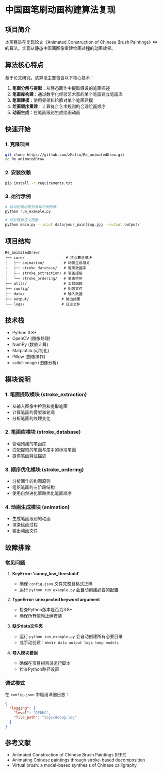 # 中国画笔刷动画构建算法复现

## 项目简介

本项目旨在复现论文《Animated Construction of Chinese Brush Paintings》中的算法，实现从静态中国画图像重建绘画过程的动画效果。

## 算法核心特点

基于论文研究，该算法主要包含以下核心技术：

1. **笔画分解与提取**：从静态画作中提取假设的笔画描述
2. **笔画库构建**：通过数字化经验艺术家的单个笔画建立笔画库
3. **笔画建模**：使用骨架和轮廓对单个笔画建模
4. **绘画顺序重建**：计算符合艺术规则的合理绘画顺序
5. **动画生成**：在笔画级别生成绘画动画

## 快速开始

### 1. 克隆项目
```bash
git clone https://github.com/zMaliu/Re_animatedDraw.git
cd Re_animatedDraw
```

### 2. 安装依赖
```bash
pip install -r requirements.txt
```

### 3. 运行示例
```bash
# 自动创建必要目录和示例图像
python run_example.py

# 或处理自定义图像
python main.py --input data/your_painting.jpg --output output/
```

## 项目结构

```
Re_animatedDraw/
├── core/                   # 核心算法模块
│   ├── animation/         # 动画生成相关
│   ├── stroke_database/   # 笔画数据库
│   ├── stroke_extraction/ # 笔画提取
│   └── stroke_ordering/   # 笔画排序
├── utils/                 # 工具函数
├── config/                # 配置文件
├── data/                  # 输入数据
├── output/               # 输出结果
└── logs/                 # 日志文件
```

## 技术栈

- Python 3.8+
- OpenCV (图像处理)
- NumPy (数值计算)
- Matplotlib (可视化)
- Pillow (图像操作)
- scikit-image (图像分析)

## 模块说明

### 1. 笔画提取模块 (stroke_extraction)
- 从输入图像中检测和提取笔画
- 计算笔画的骨架和轮廓
- 分析笔画的纹理变化

### 2. 笔画库模块 (stroke_database)
- 管理预建的笔画库
- 匹配提取的笔画与库中的标准笔画
- 提供笔画特征描述

### 3. 顺序优化模块 (stroke_ordering)
- 分析画作的构图原则
- 组织笔画的三阶段结构
- 使用自然进化策略优化笔画顺序

### 4. 动画生成模块 (animation)
- 生成笔画级别的动画
- 渲染绘画过程
- 输出动画文件

## 故障排除

### 常见问题

1. **KeyError: 'canny_low_threshold'**
   - 确保 `config.json` 文件完整且格式正确
   - 运行 `python run_example.py` 会自动创建必要的配置

2. **TypeError: unexpected keyword argument**
   - 检查Python版本是否为3.8+
   - 确保所有依赖正确安装

3. **缺少data文件夹**
   - 运行 `python run_example.py` 会自动创建所有必要目录
   - 或手动创建：`mkdir data output logs temp models`

4. **导入模块错误**
   - 确保在项目根目录运行脚本
   - 检查Python路径设置

### 调试模式

在 `config.json` 中启用详细日志：
```json
{
  "logging": {
    "level": "DEBUG",
    "file_path": "logs/debug.log"
  }
}
```


## 参考文献

- Animated Construction of Chinese Brush Paintings (IEEE)
- Animating Chinese paintings through stroke-based decomposition
- Virtual brush: a model-based synthesis of Chinese calligraphy
